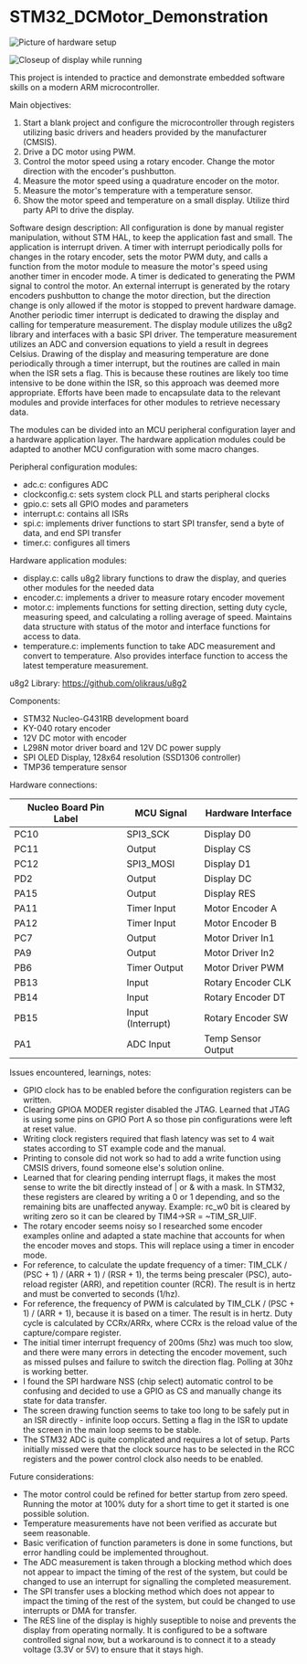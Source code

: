 # STM32_DCMotor_Demonstration

![Picture of hardware setup](https://github.com/ncaccamo/STM32_DCMotor_Demonstration/tree/main/pictures/Complete_setup.jpg?raw=true)

![Closeup of display while running](https://github.com/ncaccamo/STM32_DCMotor_Demonstration/tree/main/pictures/Display_closeup.jpg?raw=true)


This project is intended to practice and demonstrate embedded software skills on a modern ARM microcontroller.

Main objectives:
1. Start a blank project and configure the microcontroller through registers utilizing basic drivers and headers provided by the manufacturer (CMSIS).
2. Drive a DC motor using PWM.
3. Control the motor speed using a rotary encoder. Change the motor direction with the encoder's pushbutton. 
4. Measure the motor speed using a quadrature encoder on the motor.
5. Measure the motor's temperature with a temperature sensor.
6. Show the motor speed and temperature on a small display. Utilize third party API to drive the display.

Software design description:
All configuration is done by manual register manipulation, without STM HAL, to keep the application fast and small. The application is interrupt driven. A timer with interrupt periodically polls for changes in the rotary encoder, sets the motor PWM duty, and calls a function from the motor module to measure the motor's speed using another timer in encoder mode. A timer is dedicated to generating the PWM signal to control the motor. An external interrupt is generated by the rotary encoders pushbutton to change the motor direction, but the direction change is only allowed if the motor is stopped to prevent hardware damage. Another periodic timer interrupt is dedicated to drawing the display and calling for temperature measurement. The display module utilizes the u8g2 library and interfaces with a basic SPI driver. The temperature measurement utilizes an ADC and conversion equations to yield a result in degrees Celsius. Drawing of the display and measuring temperature are done periodically through a timer interrupt, but the routines are called in main when the ISR sets a flag. This is because these routines are likely too time intensive to be done within the ISR, so this approach was deemed more appropriate. Efforts have been made to encapsulate data to the relevant modules and provide interfaces for other modules to retrieve necessary data. 

The modules can be divided into an MCU peripheral configuration layer and a hardware application layer. The hardware application modules could be adapted to another MCU configuration with some macro changes.

Peripheral configuration modules:
- adc.c: configures ADC 
- clockconfig.c: sets system clock PLL and starts peripheral clocks
- gpio.c: sets all GPIO modes and parameters
- interrupt.c: contains all ISRs
- spi.c: implements driver functions to start SPI transfer, send a byte of data, and end SPI transfer
- timer.c: configures all timers

Hardware application modules:
- display.c: calls u8g2 library functions to draw the display, and queries other modules for the needed data
- encoder.c: implements a driver to measure rotary encoder movement
- motor.c: implements functions for setting direction, setting duty cycle, measuring speed, and calculating a rolling average of speed. Maintains data structure with status of the motor and interface functions for access to data.
- temperature.c: implements function to take ADC measurement and convert to temperature. Also provides interface function to access the latest temperature measurement.

u8g2 Library: https://github.com/olikraus/u8g2




Components:
- STM32 Nucleo-G431RB development board
- KY-040 rotary encoder
- 12V DC motor with encoder 
- L298N motor driver board and 12V DC power supply
- SPI OLED Display, 128x64 resolution (SSD1306 controller)
- TMP36 temperature sensor


Hardware connections:

| Nucleo Board Pin Label | MCU Signal  		| Hardware Interface |
|------------------------|------------------|--------------------|
| PC10                   | SPI3_SCK 	 	| Display D0         |
| PC11                   | Output  		    | Display CS         |
| PC12                   | SPI3_MOSI  		| Display D1         |
| PD2                    | Output    		| Display DC         |
| PA15                   | Output        	| Display RES        |
| PA11                   | Timer Input  	| Motor Encoder A    |
| PA12                   | Timer Input  	| Motor Encoder B    |
| PC7                    | Output    		| Motor Driver In1   |
| PA9                    | Output    		| Motor Driver In2   |
| PB6                    | Timer Output 	| Motor Driver PWM   |
| PB13                   | Input        	| Rotary Encoder CLK |
| PB14                   | Input            | Rotary Encoder DT  |
| PB15                   | Input (Interrupt)| Rotary Encoder SW  |
| PA1                    | ADC Input		| Temp Sensor Output |


Issues encountered, learnings, notes:
- GPIO clock has to be enabled before the configuration registers can be written.
- Clearing GPIOA MODER register disabled the JTAG. Learned that JTAG is using some pins on GPIO Port A so those pin configurations were left at reset value.
- Writing clock registers required that flash latency was set to 4 wait states according to ST example code and the manual.
- Printing to console did not work so had to add a write function using CMSIS drivers, found someone else's solution online.
- Learned that for clearing pending interrupt flags, it makes the most sense to write the bit directly instead of | or & with a mask. In STM32, these registers are cleared by writing a 0 or 1 depending, and so the remaining bits are unaffected anyway. Example: rc_w0 bit is cleared by writing zero so it can be cleared by TIM4->SR = ~TIM_SR_UIF.
- The rotary encoder seems noisy so I researched some encoder examples online and adapted a state machine that accounts for when the encoder moves and stops. This will replace using a timer in encoder mode.
- For reference, to calculate the update frequency of a timer: TIM_CLK / (PSC + 1) / (ARR + 1) / (RSR + 1), the terms being prescaler (PSC), auto-reload register (ARR), and repetition counter (RCR). The result is in hertz and must be converted to seconds (1/hz).
- For reference, the frequency of PWM is calculated by TIM_CLK / (PSC + 1) / (ARR + 1), because it is based on a timer. The result is in hertz. Duty cycle is calculated by CCRx/ARRx, where CCRx is the reload value of the capture/compare register. 
- The initial timer interrupt frequency of 200ms (5hz) was much too slow, and there were many errors in detecting the encoder movement, such as missed pulses and failure to switch the direction flag. Polling at 30hz is working better.
- I found the SPI hardware NSS (chip select) automatic control to be confusing and decided to use a GPIO as CS and manually change its state for data transfer.
- The screen drawing function seems to take too long to be safely put in an ISR directly - infinite loop occurs. Setting a flag in the ISR to update the screen in the main loop seems to be stable.
- The STM32 ADC is quite complicated and requires a lot of setup. Parts initially missed were that the clock source has to be selected in the RCC registers and the power control clock also needs to be enabled.

Future considerations:
- The motor control could be refined for better startup from zero speed. Running the motor at 100% duty for a short time to get it started is one possible solution.
- Temperature measurements have not been verified as accurate but seem reasonable.
- Basic verification of function parameters is done in some functions, but error handling could be implemented throughout.
- The ADC measurement is taken through a blocking method which does not appear to impact the timing of the rest of the system, but could be changed to use an interrupt for signalling the completed measurement.
- The SPI transfer uses a blocking method which does not appear to impact the timing of the rest of the system, but could be changed to use interrupts or DMA for transfer.
- The RES line of the display is highly suseptible to noise and prevents the display from operating normally. It is configured to be a software controlled signal now, but a workaround is to connect it to a steady voltage (3.3V or 5V) to ensure that it stays high.


